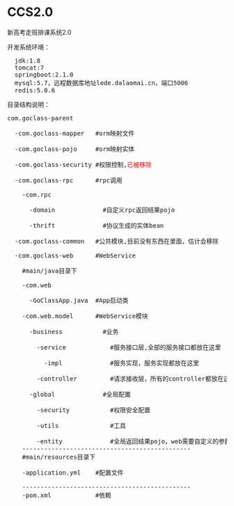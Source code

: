 # CCS2.0
新高考走班排课系统2.0

开发系统环境：
<pre>
  jdk:1.8
  tomcat:7
  springboot:2.1.0
  mysql:5.7，远程数据库地址lede.dalaomai.cn，端口5006
  redis:5.0.6
</pre>

目录结构说明：
<pre>
com.goclass-parent</br>
  -com.goclass-mapper   #orm映射文件</br>
  -com.goclass-pojo     #orm映射实体</br>
  -com.goclass-security #权限控制,<font color="red">已被移除</font></br> 
  -com.goclass-rpc      #rpc调用</br>
    -com.rpc              </br>
      -domain             #自定义rpc返回结果pojo</br>
      -thrift             #协议生成的实体bean</br>
  -com.goclass-common   #公共模块,目前没有东西在里面，估计会移除</br>
  -com.goclass-web      #WebService</br>
    #main/java目录下</br>
    -com.web</br>
      -GoClassApp.java  #App启动类</br> 
    -com.web.model      #WebService模块</br>
      -business           #业务</br>
        -service            #服务接口层,全部的服务接口都放在这里</br>
          -impl             #服务实现，服务实现都放在这里</br>
        -controller         #请求接收层，所有的controller都放在这里</br>
      -global             #全局配置</br>
        -security           #权限安全配置</br>
        -utils              #工具</br>
        -entity             #全局返回结果pojo，web需要自定义的参数实体bean都放在这里
    ----------------------------------------------
    #main/resources目录下</br>
    -application.yml    #配置文件</br>
    ----------------------------------------------
    -pom.xml            #依赖</br>
</pre>
